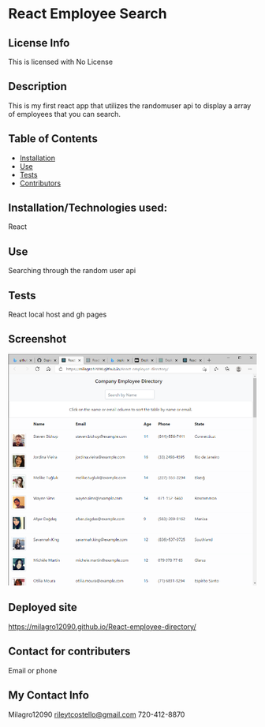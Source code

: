 # React Employee Search

## License Info

This is licensed with No License

## Description

This is my first react app that utilizes the randomuser api to display a array of employees that you can search.

## Table of Contents

- [Installation](#installation)
- [Use](#use)
- [Tests](#tests)
- [Contributors](#contributors)

## Installation/Technologies used:

React

## Use

Searching through the random user api

## Tests

React local host and gh pages

## Screenshot

![alt text](./screenshot.png)

## Deployed site

https://milagro12090.github.io/React-employee-directory/

## Contact for contributers

Email or phone

## My Contact Info

Milagro12090
rileytcostello@gmail.com
720-412-8870
